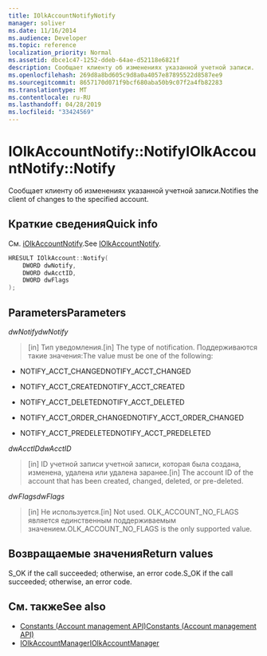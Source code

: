 ```yaml
---
title: IOlkAccountNotifyNotify
manager: soliver
ms.date: 11/16/2014
ms.audience: Developer
ms.topic: reference
localization_priority: Normal
ms.assetid: dbce1c47-1252-ddeb-64ae-d52118e6821f
description: Сообщает клиенту об изменениях указанной учетной записи.
ms.openlocfilehash: 269d8a8bd605c9d8a0a4057e87895522d8587ee9
ms.sourcegitcommit: 8657170d071f9bcf680aba50b9c07f2a4fb82283
ms.translationtype: MT
ms.contentlocale: ru-RU
ms.lasthandoff: 04/28/2019
ms.locfileid: "33424569"
---
```

# <a name="iolkaccountnotifynotify"></a><span data-ttu-id="8219a-103">IOlkAccountNotify::Notify</span><span class="sxs-lookup"><span data-stu-id="8219a-103">IOlkAccountNotify::Notify</span></span>

<span data-ttu-id="8219a-104">Сообщает клиенту об изменениях указанной учетной записи.</span><span class="sxs-lookup"><span data-stu-id="8219a-104">Notifies the client of changes to the specified account.</span></span>
  
## <a name="quick-info"></a><span data-ttu-id="8219a-105">Краткие сведения</span><span class="sxs-lookup"><span data-stu-id="8219a-105">Quick info</span></span>

<span data-ttu-id="8219a-106">См. [iOlkAccountNotify](iolkaccountnotify.md).</span><span class="sxs-lookup"><span data-stu-id="8219a-106">See [IOlkAccountNotify](iolkaccountnotify.md).</span></span>
  
```cpp
HRESULT IOlkAccount::Notify(  
    DWORD dwNotify, 
    DWORD dwAcctID, 
    DWORD dwFlags 
);

```

## <a name="parameters"></a><span data-ttu-id="8219a-107">Parameters</span><span class="sxs-lookup"><span data-stu-id="8219a-107">Parameters</span></span>

<span data-ttu-id="8219a-108">_dwNotify_</span><span class="sxs-lookup"><span data-stu-id="8219a-108">_dwNotify_</span></span>
  
> <span data-ttu-id="8219a-109">[in] Тип уведомления.</span><span class="sxs-lookup"><span data-stu-id="8219a-109">[in] The type of notification.</span></span> <span data-ttu-id="8219a-110">Поддерживаются такие значения:</span><span class="sxs-lookup"><span data-stu-id="8219a-110">The value must be one of the following:</span></span>
    
   - <span data-ttu-id="8219a-111">NOTIFY_ACCT_CHANGED</span><span class="sxs-lookup"><span data-stu-id="8219a-111">NOTIFY_ACCT_CHANGED</span></span> 
    
   - <span data-ttu-id="8219a-112">NOTIFY_ACCT_CREATED</span><span class="sxs-lookup"><span data-stu-id="8219a-112">NOTIFY_ACCT_CREATED</span></span> 
    
   - <span data-ttu-id="8219a-113">NOTIFY_ACCT_DELETED</span><span class="sxs-lookup"><span data-stu-id="8219a-113">NOTIFY_ACCT_DELETED</span></span>
    
   - <span data-ttu-id="8219a-114">NOTIFY_ACCT_ORDER_CHANGED</span><span class="sxs-lookup"><span data-stu-id="8219a-114">NOTIFY_ACCT_ORDER_CHANGED</span></span> 
    
   - <span data-ttu-id="8219a-115">NOTIFY_ACCT_PREDELETED</span><span class="sxs-lookup"><span data-stu-id="8219a-115">NOTIFY_ACCT_PREDELETED</span></span> 
    
 <span data-ttu-id="8219a-116">_dwAcctID_</span><span class="sxs-lookup"><span data-stu-id="8219a-116">_dwAcctID_</span></span>
  
> <span data-ttu-id="8219a-117">[in] ID учетной записи учетной записи, которая была создана, изменена, удалена или удалена заранее.</span><span class="sxs-lookup"><span data-stu-id="8219a-117">[in] The account ID of the account that has been created, changed, deleted, or pre-deleted.</span></span>
    
 <span data-ttu-id="8219a-118">_dwFlags_</span><span class="sxs-lookup"><span data-stu-id="8219a-118">_dwFlags_</span></span>
  
>  <span data-ttu-id="8219a-119">[in] Не используется.</span><span class="sxs-lookup"><span data-stu-id="8219a-119">[in] Not used.</span></span> <span data-ttu-id="8219a-120">OLK_ACCOUNT_NO_FLAGS является единственным поддерживаемым значением.</span><span class="sxs-lookup"><span data-stu-id="8219a-120">OLK_ACCOUNT_NO_FLAGS is the only supported value.</span></span> 
    
## <a name="return-values"></a><span data-ttu-id="8219a-121">Возвращаемые значения</span><span class="sxs-lookup"><span data-stu-id="8219a-121">Return values</span></span>

<span data-ttu-id="8219a-122">S_OK if the call succeeded; otherwise, an error code.</span><span class="sxs-lookup"><span data-stu-id="8219a-122">S_OK if the call succeeded; otherwise, an error code.</span></span>
  
## <a name="see-also"></a><span data-ttu-id="8219a-123">См. также</span><span class="sxs-lookup"><span data-stu-id="8219a-123">See also</span></span>

- [<span data-ttu-id="8219a-124">Constants (Account management API)</span><span class="sxs-lookup"><span data-stu-id="8219a-124">Constants (Account management API)</span></span>](constants-account-management-api.md)  
- [<span data-ttu-id="8219a-125">IOlkAccountManager</span><span class="sxs-lookup"><span data-stu-id="8219a-125">IOlkAccountManager</span></span>](iolkaccountmanager.md)

